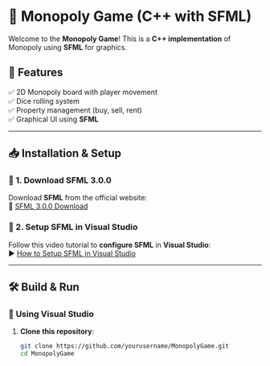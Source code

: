 # 🎲 Monopoly Game (C++ with SFML)

Welcome to the **Monopoly Game**! This is a **C++ implementation** of Monopoly using **SFML** for graphics.

## 📌 Features
✅ 2D Monopoly board with player movement  
✅ Dice rolling system  
✅ Property management (buy, sell, rent)  
✅ Graphical UI using **SFML**  

---

## 📥 Installation & Setup

### 🔹 1. Download SFML 3.0.0
Download **SFML** from the official website:  
🔗 [SFML 3.0.0 Download](https://www.sfml-dev.org/download/sfml/3.0.0/#windows)

### 🔹 2. Setup SFML in Visual Studio
Follow this video tutorial to **configure SFML** in **Visual Studio**:  
▶️ [How to Setup SFML in Visual Studio](https://www.youtube.com/watch?v=YfMQyOw1zik)

---

## 🛠️ Build & Run

### 🔹 **Using Visual Studio**
1. **Clone this repository**:
   ```sh
   git clone https://github.com/yourusername/MonopolyGame.git
   cd MonopolyGame
